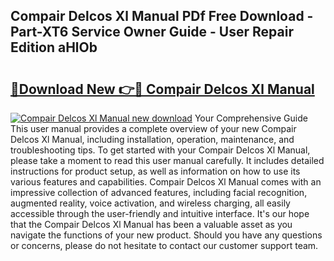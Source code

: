 ## Compair Delcos Xl Manual PDf Free Download - Part-XT6 Service Owner Guide - User Repair Edition aHlOb

# <h2><a href="http://bc76196.oget.top/?id=Compair+Delcos+Xl+Manual">🔗Download New 👉🔴 Compair Delcos Xl Manual</a></h2>

[![Compair Delcos Xl Manual new download](https://i.imgur.com/5g1atiW.png)](http://bc76196.oget.top/?id=Compair+Delcos+Xl+Manual)
Your Comprehensive Guide This user manual provides a complete overview of your new Compair Delcos Xl Manual, including installation, operation, maintenance, and troubleshooting tips. To get started with your Compair Delcos Xl Manual, please take a moment to read this user manual carefully. It includes detailed instructions for product setup, as well as information on how to use its various features and capabilities. Compair Delcos Xl Manual comes with an impressive collection of advanced features, including facial recognition, augmented reality, voice activation, and wireless charging, all easily accessible through the user-friendly and intuitive interface. It's our hope that the Compair Delcos Xl Manual has been a valuable asset as you navigate the functions of your new product. Should you have any questions or concerns, please do not hesitate to contact our customer support team.
